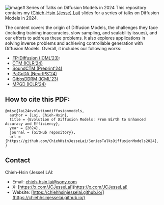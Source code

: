 ![image](https://github.com/user-attachments/assets/eefd44fb-177c-4c7d-86fd-e5f76d71ef59)# Series of Talks on Diffusion Models in 2024
This repository contains my ([Chieh-Hsin (Jesse) Lai](https://chiehhsinjesselai.github.io/)) slides for a series of talks on Diffusion Models in 2024. 

The content covers the origin of Diffusion Models, the challenges they face (including training inaccuracies, slow sampling, and scalability issues), and our efforts to address these problems. It also explores applications in solving inverse problems and achieving controllable generation with Diffusion Models. Overall, it includes our following works:

- [FP-Diffusion (ICML'23)](https://arxiv.org/abs/2210.04296):
- [CTM (ICLR'24)](https://consistencytrajectorymodel.github.io/CTM/)
- [SoundCTM (Preprint'24)](https://koichi-saito-sony.github.io/soundctm/)
- [PaGoDA (NeurIPS'24)](https://arxiv.org/abs/2405.14822)
- [GibbsDDRM (ICML'23)](https://arxiv.org/abs/2301.12686)
- [MPGD (ICLR'24)](https://kellyyutonghe.github.io/mpgd/)





## How to cite this PDF:

```
@misc{lai24evolutiondiffusionmodels,
  author = {Lai, Chieh-Hsin},
  title = {Evolution of Diffusion Models: From Birth to Enhanced Accuracy and Efficiency},
  year = {2024},
  journal = {GitHub repository},
  url = {https://github.com/ChiehHsinJesseLai/SeriesTalksDiffusionModels2024}, 
}
```

## Contact
Chieh-Hsin (Jesse) LAI: 
- Email: <a href="chieh-hsin.lai@sony.com">chieh-hsin.lai@sony.com</a>
- X: [https://x.com/JCJesseLai](https://x.com/JCJesseLai)
- Website: [https://chiehhsinjesselai.github.io/](https://chiehhsinjesselai.github.io/)

